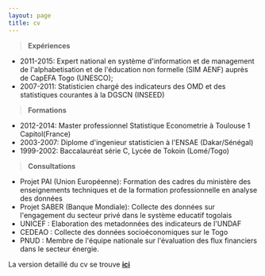 ```yaml
---
layout: page
title: cv
---
```


> **Expériences**

* 2011-2015: Expert national en système d'information et de management de l'alphabetisation et de l'éducation non formelle (SIM AENF) auprès de CapEFA Togo (UNESCO);
* 2007-2011: Statisticien chargé des indicateurs des OMD et des statistiques courantes à la DGSCN (INSEED)

> **Formations**

* 2012-2014: Master professionnel Statistique Econometrie à Toulouse 1 Capitol(France)
* 2003-2007: Diplome d'ingenieur statisticien à l'ENSAE (Dakar/Sénégal)
* 1999-2002: Baccalauréat série C, Lycée de Tokoin (Lomé/Togo)

> **Consultations**

* Projet PAI (Union Européenne): Formation des cadres du ministère des enseignements techniques et de la formation professionnelle en analyse des données
* Projet SABER (Banque Mondiale): Collecte des données sur l'engagement du secteur privé dans le système educatif togolais
* UNICEF : Elaboration des metadonnées des indicateurs de l'UNDAF
* CEDEAO : Collecte des données socioéconomiques sur le Togo
* PNUD : Membre de l'équipe nationale sur l'évaluation des flux financiers dans le secteur énergie.


La version detaillé du cv se trouve [**ici**](https://www.dropbox.com/s/6m17r3myydl9r77/cv_7.pdf?dl=0)